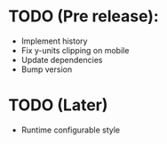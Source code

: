 # TODO (Pre release):
- Implement history
- Fix y-units clipping on mobile
- Update dependencies
- Bump version

# TODO (Later)
- Runtime configurable style
